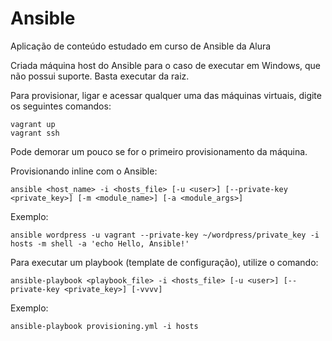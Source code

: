 # Ansible
Aplicação de conteúdo estudado em curso de Ansible da Alura

Criada máquina host do Ansible para o caso de executar em Windows, que não possui suporte. Basta executar da raiz.

Para provisionar, ligar e acessar qualquer uma das máquinas virtuais, digite os seguintes comandos:
```shell
vagrant up
vagrant ssh
```

Pode demorar um pouco se for o primeiro provisionamento da máquina.

Provisionando inline com o Ansible:
```shell
ansible <host_name> -i <hosts_file> [-u <user>] [--private-key <private_key>] [-m <module_name>] [-a <module_args>]
```

Exemplo:
```shell
ansible wordpress -u vagrant --private-key ~/wordpress/private_key -i hosts -m shell -a 'echo Hello, Ansible!'
```

Para executar um playbook (template de configuração), utilize o comando:
```shell
ansible-playbook <playbook_file> -i <hosts_file> [-u <user>] [--private-key <private_key>] [-vvvv]
```

Exemplo:
```shell
ansible-playbook provisioning.yml -i hosts
```